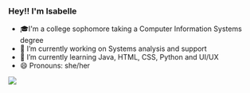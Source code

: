### Hey!! I'm Isabelle 

- 🎓I'm a college sophomore taking a
Computer Information Systems degree
- 🔭 I’m currently working on Systems analysis and support
- 🌱 I’m currently learning Java, HTML, CSS, Python and UI/UX
- 😄 Pronouns: she/her

<div> 
  <a href="https://www.linkedin.com/in/isabelle-moreira-4032a6279/" target="_blank"><img src="https://img.shields.io/badge/-LinkedIn-%230077B5?style=for-the-badge&logo=linkedin&logoColor=white" target="_blank"></a>
</div>
